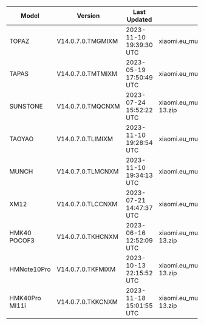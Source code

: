 | Model | Version | Last Updated | File Name | Size | Download Link |
| ---- | ---- | ---- | ---- | ---- | ---- |
| TOPAZ | V14.0.7.0.TMGMIXM | 2023-11-10 19:39:30 UTC | xiaomi.eu_multi_TOPAZ_V14.0.7.0.TMGMIXM_v14-13.zip | 4.4 GB | [SourceForge](https://sourceforge.net/projects/xiaomi-eu-multilang-miui-roms/files/xiaomi.eu/MIUI-STABLE-RELEASES/MIUIv14/xiaomi.eu_multi_TOPAZ_V14.0.7.0.TMGMIXM_v14-13.zip/download) |
| TAPAS | V14.0.7.0.TMTMIXM | 2023-05-19 17:50:49 UTC | xiaomi.eu_multi_TAPAS_V14.0.7.0.TMTMIXM_v14-13.zip | 4.4 GB | [SourceForge](https://sourceforge.net/projects/xiaomi-eu-multilang-miui-roms/files/xiaomi.eu/MIUI-STABLE-RELEASES/MIUIv14/xiaomi.eu_multi_TAPAS_V14.0.7.0.TMTMIXM_v14-13.zip/download) |
| SUNSTONE | V14.0.7.0.TMQCNXM | 2023-07-24 15:52:22 UTC | xiaomi.eu_multi_SUNSTONE_V14.0.7.0.TMQCNXM_v14-13.zip | 4.1 GB | [SourceForge](https://sourceforge.net/projects/xiaomi-eu-multilang-miui-roms/files/xiaomi.eu/MIUI-STABLE-RELEASES/MIUIv14/xiaomi.eu_multi_SUNSTONE_V14.0.7.0.TMQCNXM_v14-13.zip/download) |
| TAOYAO | V14.0.7.0.TLIMIXM | 2023-11-10 19:28:54 UTC | xiaomi.eu_multi_TAOYAO_V14.0.7.0.TLIMIXM_v14-13.zip | 4.8 GB | [SourceForge](https://sourceforge.net/projects/xiaomi-eu-multilang-miui-roms/files/xiaomi.eu/MIUI-STABLE-RELEASES/MIUIv14/xiaomi.eu_multi_TAOYAO_V14.0.7.0.TLIMIXM_v14-13.zip/download) |
| MUNCH | V14.0.7.0.TLMCNXM | 2023-11-10 19:34:13 UTC | xiaomi.eu_multi_MUNCH_V14.0.7.0.TLMCNXM_v14-13.zip | 4.4 GB | [SourceForge](https://sourceforge.net/projects/xiaomi-eu-multilang-miui-roms/files/xiaomi.eu/MIUI-STABLE-RELEASES/MIUIv14/xiaomi.eu_multi_MUNCH_V14.0.7.0.TLMCNXM_v14-13.zip/download) |
| XM12 | V14.0.7.0.TLCCNXM | 2023-07-21 14:47:37 UTC | xiaomi.eu_multi_XM12_V14.0.7.0.TLCCNXM_v14-13.zip | 5.1 GB | [SourceForge](https://sourceforge.net/projects/xiaomi-eu-multilang-miui-roms/files/xiaomi.eu/MIUI-STABLE-RELEASES/MIUIv14/xiaomi.eu_multi_XM12_V14.0.7.0.TLCCNXM_v14-13.zip/download) |
| HMK40 POCOF3 | V14.0.7.0.TKHCNXM | 2023-06-16 12:52:09 UTC | xiaomi.eu_multi_HMK40_POCOF3_V14.0.7.0.TKHCNXM_v14-13.zip | 4.3 GB | [SourceForge](https://sourceforge.net/projects/xiaomi-eu-multilang-miui-roms/files/xiaomi.eu/MIUI-STABLE-RELEASES/MIUIv14/xiaomi.eu_multi_HMK40_POCOF3_V14.0.7.0.TKHCNXM_v14-13.zip/download) |
| HMNote10Pro | V14.0.7.0.TKFMIXM | 2023-10-13 22:15:52 UTC | xiaomi.eu_multi_HMNote10Pro_V14.0.7.0.TKFMIXM_v14-13.zip | 4.0 GB | [SourceForge](https://sourceforge.net/projects/xiaomi-eu-multilang-miui-roms/files/xiaomi.eu/MIUI-STABLE-RELEASES/MIUIv14/xiaomi.eu_multi_HMNote10Pro_V14.0.7.0.TKFMIXM_v14-13.zip/download) |
| HMK40Pro MI11i | V14.0.7.0.TKKCNXM | 2023-11-18 15:01:55 UTC | xiaomi.eu_multi_HMK40Pro_MI11i_V14.0.7.0.TKKCNXM_v14-13.zip | 4.8 GB | [SourceForge](https://sourceforge.net/projects/xiaomi-eu-multilang-miui-roms/files/xiaomi.eu/MIUI-STABLE-RELEASES/MIUIv14/xiaomi.eu_multi_HMK40Pro_MI11i_V14.0.7.0.TKKCNXM_v14-13.zip/download) |
